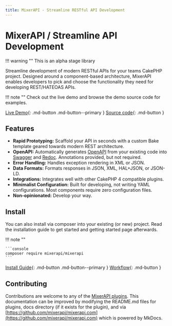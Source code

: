 ```yaml
---
title: MixerAPI - Streamline RESTful API Development
---
```


# MixerAPI / Streamline API Development

!!! warning ""
    This is an alpha stage library

Streamline development of modern RESTful APIs for your teams CakePHP project. Designed around a component-based 
architecture, MixerAPI enables developers to pick and choose the functionality they need for developing REST/HATEOAS APIs.

!!! note ""
    Check out the live demo and browse the demo source code for examples.

[Live Demo](https://demo.mixerapi.com){: .md-button .md-button--primary }
[Source code](https://github.com/mixerapi/demo){: .md-button }

## Features

- **Rapid Prototyping:** Scaffold your API in seconds with a custom Bake template geared towards modern REST architecture.
- **OpenAPI:** Automatically generates [OpenAPI](https://www.openapis.org/) from your existing code into 
[Swagger](https://swagger.io/) and [Redoc](https://redoc.ly/). Annotations provided, but not required.
- **Error Handling:** Handles exception rendering in XML or JSON.
- **Data Formats:** Formats responses in JSON, XML, HAL+JSON, or JSON-LD.
- **Integrations:** Integrates well with other CakePHP 4 compatible plugins.
- **Minimalist Configuration:** Built for developing, not writing YAML configurations. Most components require zero 
configuration files.
- **Non-opinionated:** Develop your way.

## Install

<!-- MixerAPI can be setup using an app skeleton that contains a docker-compose setup. -->
You can also install via composer into your existing (or new) project. Read the installation guide to get started and 
getting started page afterwards.

!!! note ""
<!--
    Skip the guide and get started with the application skeleton 
    ```console 
    composer create-project -s dev --prefer-dist mixerapi/app 
    ```
    or composer 
-->
    ```console
    composer require mixerapi/mixerapi
    ```

[Install Guide](/install){: .md-button .md-button--primary }
[Workflow](/workflow){: .md-button }

## Contributing

Contributions are welcome to any of the [MixerAPI plugins](https://github.com/mixerapi). This documentation can be 
improved by modifying the README.md files for plugins, docs directory (if it exists for the plugin), and via  
[https://github.com/mixerapi/mixerapi.com](https://github.com/mixerapi/mixerapi.com) which is powered by MkDocs.
